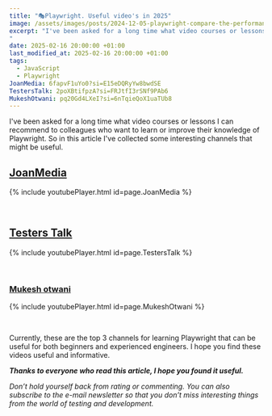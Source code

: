 ```yaml
---
title: "🎭Playwright. Useful video's in 2025"
image: /assets/images/posts/2024-12-05-playwright-compare-the-performance-of-different-test-parallelization-approaches/0_OWmrZjf95TDjGa2B.webp
excerpt: "I've been asked for a long time what video courses or lessons I can recommend to colleagues who want to learn or improve their knowledge of Playwright. So in this article I've collected some interesting channels that might be useful...
"
date: 2025-02-16 20:00:00 +01:00
last_modified_at: 2025-02-16 20:00:00 +01:00
tags:
  - JavaScript
  - Playwright
JoanMedia: 6fapvF1uYo0?si=E15eDQRyYw8bwdSE
TestersTalk: 2poXBtifpzA?si=FRJtfI3rSNf9PAb6
MukeshOtwani: pq20Gd4LXeI?si=6nTqieQoX1uaTUb8
---
```


I've been asked for a long time what video courses or lessons I can recommend to colleagues who want to learn or improve their knowledge of Playwright. So in this article I've collected some interesting channels that might be useful.

## [JoanMedia](https://www.youtube.com/@joanmedia)

{% include youtubePlayer.html id=page.JoanMedia %}

<br />

## [Testers Talk](https://www.youtube.com/@testerstalk)

{% include youtubePlayer.html id=page.TestersTalk %}

<br />

### [Mukesh otwani](https://www.youtube.com/@Mukeshotwani)

{% include youtubePlayer.html id=page.MukeshOtwani %}

<br />

Currently, these are the top 3 channels for learning Playwright that can be useful for both beginners and experienced engineers. I hope you find these videos useful and informative.

**_Thanks to everyone who read this article, I hope you found it useful._**

_Don’t hold yourself back from rating or commenting. You can also subscribe to the e-mail newsletter so that you don’t miss interesting things from the world of testing and development._
